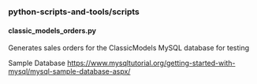 ### python-scripts-and-tools/scripts

#### classic_models_orders.py
Generates sales orders for the ClassicModels MySQL database for testing

Sample Database
https://www.mysqltutorial.org/getting-started-with-mysql/mysql-sample-database-aspx/
